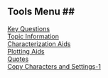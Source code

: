 ## Tools Menu ## <br/>
[Key Questions](Key_Questions.md) <br/>
[Topic Information](Topic_Information.md) <br/>
[Characterization Aids](Characterization_Aids.md) <br/>
[Plotting Aids](Plotting_Aids.md) <br/>
[Quotes](Quotes.md) <br/>
[Copy Characters and Settings-1](Copy_Characters_and_Settings-1.md) <br/>
